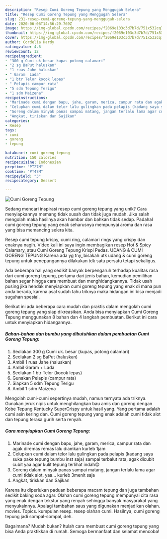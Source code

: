 ```yaml
---
description: "Resep Cumi Goreng Tepung yang Menggugah Selera"
title: "Resep Cumi Goreng Tepung yang Menggugah Selera"
slug: 231-resep-cumi-goreng-tepung-yang-menggugah-selera
date: 2020-06-06T14:56:29.769Z
image: https://img-global.cpcdn.com/recipes/f2069e103c3d7b7d/751x532cq70/cumi-goreng-tepung-foto-resep-utama.jpg
thumbnail: https://img-global.cpcdn.com/recipes/f2069e103c3d7b7d/751x532cq70/cumi-goreng-tepung-foto-resep-utama.jpg
cover: https://img-global.cpcdn.com/recipes/f2069e103c3d7b7d/751x532cq70/cumi-goreng-tepung-foto-resep-utama.jpg
author: Cordelia Hardy
ratingvalue: 4.6
reviewcount: 12
recipeingredient:
- "300 g Cumi uk besar kupas potong calamari"
- "2 sg BaPut haluskan"
- "1 ruas Jahe haluskan"
- " Garam  Lada"
- "1 btr Telor kocok lepas"
- " Pelapis campur rata"
- "5 sdm Tepung Terigu"
- "1 sdm Maizena"
recipeinstructions:
- "Marinade cumi dengan bapu, jahe, garam, merica, campur rata dan agak diremas remas lalu diamkan kurleb 1jam"
- "Celupkan cumi dalam telor lalu gulingkan pada pelapis (kadang saya suka pake tepung bumbu inst saja) sampai terbalut rata, agak dicubit cubit yaa agar kulit tepung terlihat indah😍"
- "Goreng dalam minyak panas sampai matang, jangan terlalu lama agar cumi tidak alot, yaa... kurleb 3menit saja"
- "Angkat, tiriskan dan Sajikan"
categories:
- Resep
tags:
- cumi
- goreng
- tepung

katakunci: cumi goreng tepung 
nutrition: 150 calories
recipecuisine: Indonesian
preptime: "PT27M"
cooktime: "PT47M"
recipeyield: "3"
recipecategory: Dessert

---
```



![Cumi Goreng Tepung](https://img-global.cpcdn.com/recipes/f2069e103c3d7b7d/751x532cq70/cumi-goreng-tepung-foto-resep-utama.jpg)

Sedang mencari inspirasi resep cumi goreng tepung yang unik? Cara menyiapkannya memang tidak susah dan tidak juga mudah. Jika salah mengolah maka hasilnya akan hambar dan bahkan tidak sedap. Padahal cumi goreng tepung yang enak seharusnya mempunyai aroma dan rasa yang bisa memancing selera kita.

Resep cumi tepung krispy, cumi ring, calamari rings yang crispy dan enaknya nagih. Video kali ini saya ingin membagikan resep Hot &amp; Spicy Calamary, atau Cumi Goreng Tepung Krispi Pedas. UDANG &amp; CUMI GORENG TEPUNG Karena ada yg tny,,bisakah utk udang &amp; cumi goreng tepung untuk penepungannya dilakukan tdk satu persatu tetapi sekaligus.

Ada beberapa hal yang sedikit banyak berpengaruh terhadap kualitas rasa dari cumi goreng tepung, pertama dari jenis bahan, kemudian pemilihan bahan segar hingga cara membuat dan menghidangkannya. Tidak usah pusing jika hendak menyiapkan cumi goreng tepung yang enak di mana pun anda berada, karena asal sudah tahu triknya maka hidangan ini bisa menjadi suguhan spesial.


Berikut ini ada beberapa cara mudah dan praktis dalam mengolah cumi goreng tepung yang siap dikreasikan. Anda bisa menyiapkan Cumi Goreng Tepung menggunakan 8 bahan dan 4 langkah pembuatan. Berikut ini cara untuk menyiapkan hidangannya.

<!--inarticleads1-->

##### Bahan-bahan dan bumbu yang dibutuhkan dalam pembuatan Cumi Goreng Tepung:

1. Sediakan 300 g Cumi uk. besar (kupas, potong calamari)
1. Sediakan 2 sg BaPut (haluskan)
1. Ambil 1 ruas Jahe (haluskan)
1. Ambil  Garam + Lada
1. Sediakan 1 btr Telor (kocok lepas)
1. Gunakan  Pelapis (campur rata)
1. Siapkan 5 sdm Tepung Terigu
1. Ambil 1 sdm Maizena


Mengolah cumi-cumi sepertinya mudah, namun ternyata ada triknya. Gunakan jeruk nipis untuk menghilangkan bau amis dan goreng dengan Kobe Tepung Kentucky SuperCrispy untuk hasil yang. Yang pertama adalah cumi asin kering dan. Cumi goreng tepung yang enak adalah cumi tidak alot dan tepung terasa gurih serta renyah. 

<!--inarticleads2-->

##### Cara menyiapkan Cumi Goreng Tepung:

1. Marinade cumi dengan bapu, jahe, garam, merica, campur rata dan agak diremas remas lalu diamkan kurleb 1jam
1. Celupkan cumi dalam telor lalu gulingkan pada pelapis (kadang saya suka pake tepung bumbu inst saja) sampai terbalut rata, agak dicubit cubit yaa agar kulit tepung terlihat indah😍
1. Goreng dalam minyak panas sampai matang, jangan terlalu lama agar cumi tidak alot, yaa... kurleb 3menit saja
1. Angkat, tiriskan dan Sajikan


Karena itu diperlukan paduan beberapa macam tepung dan juga tambahan sedikit baking soda agar. Olahan cumi goreng tepung mempunyai cita rasa yang enak dengan tekstur yang renyah sehingga banyak masyarakat yang menyukainnya. Apalagi tambahan saus yang digunakan menjadikan olahan. movies. Topics. kumpulan resep. resep olahan cumi. Hasilnya, cumi goreng tepung jadi sompal-sompal, deh. 

Bagaimana? Mudah bukan? Itulah cara membuat cumi goreng tepung yang bisa Anda praktikkan di rumah. Semoga bermanfaat dan selamat mencoba!
